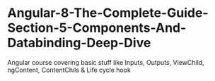 # Angular-8-The-Complete-Guide-Section-5-Components-And-Databinding-Deep-Dive
Angular course covering basic stuff like Inputs, Outputs, ViewChild, ngContent, ContentChils &amp; Life cycle hook
